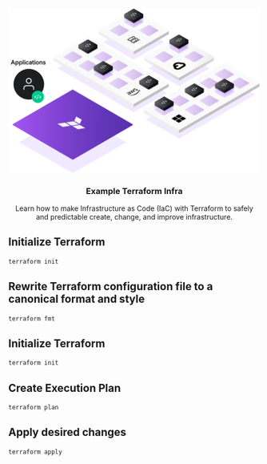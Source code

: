 <div align="center">
  <br />
      <img src="assets/terraform-banner.png" alt="Terraform Banner">
  <br />

  <h3 align="center">Example Terraform Infra</h3>

   <div align="center">
     Learn how to make Infrastructure as Code (IaC) with Terraform to safely and predictable create, change, and improve infrastructure.
    </div>
</div>

## Initialize Terraform

```bash
terraform init
```

## Rewrite Terraform configuration file to a canonical format and style

```bash
terraform fmt
```

## Initialize Terraform

```bash
terraform init
```

## Create Execution Plan

```bash
terraform plan
```

## Apply desired changes

```bash
terraform apply
```

